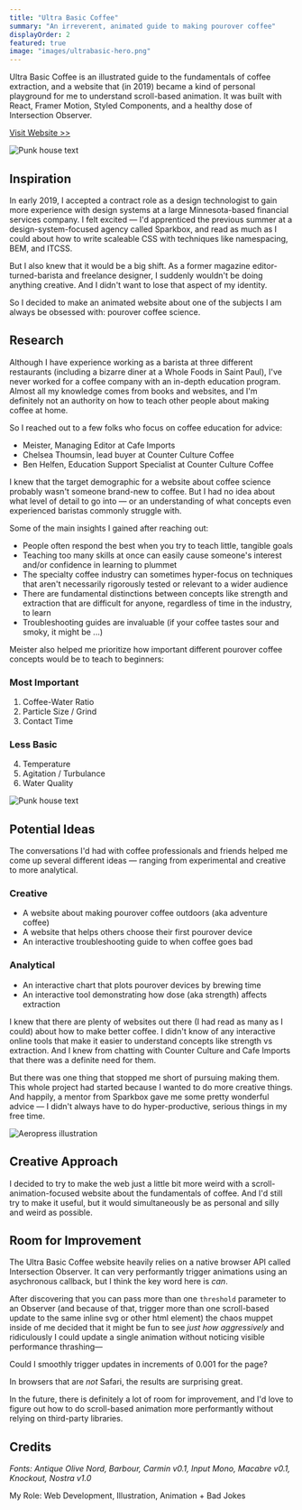 ```yaml
---
title: "Ultra Basic Coffee"
summary: "An irreverent, animated guide to making pourover coffee"
displayOrder: 2
featured: true
image: "images/ultrabasic-hero.png"
---
```


Ultra Basic Coffee is an illustrated guide to the fundamentals of coffee extraction, and a website that (in 2019) became a kind of personal playground for me to understand scroll-based animation. It was built with React, Framer Motion, Styled Components, and a healthy dose of Intersection Observer.

[Visit Website >>](http://ultrabasiccoffee.com)

![Punk house text](/images/punkhouse.png)

## Inspiration

In early 2019, I accepted a contract role as a design technologist to gain more experience with design systems at a large Minnesota-based financial services company. I felt excited — I'd apprenticed the previous summer at a design-system-focused agency called Sparkbox, and read as much as I could about how to write scaleable CSS with techniques like namespacing, BEM, and ITCSS.

But I also knew that it would be a big shift. As a former magazine editor-turned-barista and freelance designer, I suddenly wouldn't be doing anything creative. And I didn't want to lose that aspect of my identity.

So I decided to make an animated website about one of the subjects I am always be obsessed with: pourover coffee science.

## Research

Although I have experience working as a barista at three different restaurants (including a bizarre diner at a Whole Foods in Saint Paul), I've never worked for a coffee company with an in-depth education program. Almost all my knowledge comes from books and websites, and I'm definitely not an authority on how to teach other people about making coffee at home.

So I reached out to a few folks who focus on coffee education for advice:

- Meister, Managing Editor at Cafe Imports
- Chelsea Thoumsin, lead buyer at Counter Culture Coffee
- Ben Helfen, Education Support Specialist at Counter Culture Coffee

I knew that the target demographic for a website about coffee science probably wasn't someone brand-new to coffee. But I had no idea about what level of detail to go into — or an understanding of what concepts even experienced baristas commonly struggle with.

Some of the main insights I gained after reaching out:

- People often respond the best when you try to teach little, tangible goals
- Teaching too many skills at once can easily cause someone's interest and/or confidence in learning to plummet
- The specialty coffee industry can sometimes hyper-focus on techniques that aren't necessarily rigorously tested or relevant to a wider audience
- There are fundamental distinctions between concepts like strength and extraction that are difficult for anyone, regardless of time in the industry, to learn
- Troubleshooting guides are invaluable (if your coffee tastes sour and smoky, it might be ...)

Meister also helped me prioritize how important different pourover coffee concepts would be to teach to beginners:

### Most Important

1. Coffee-Water Ratio
2. Particle Size / Grind
3. Contact Time

### Less Basic

4. Temperature
5. Agitation / Turbulance
6. Water Quality

![Punk house text](/images/strength.png)

## Potential Ideas

The conversations I'd had with coffee professionals and friends helped me come up several different ideas — ranging from experimental and creative to more analytical.

### Creative

- A website about making pourover coffee outdoors (aka adventure coffee)
- A website that helps others choose their first pourover device
- An interactive troubleshooting guide to when coffee goes bad

### Analytical

- An interactive chart that plots pourover devices by brewing time
- An interactive tool demonstrating how dose (aka strength) affects extraction

I knew that there are plenty of websites out there (I had read as many as I could) about how to make better coffee. I didn't know of any interactive online tools that make it easier to understand concepts like strength vs extraction. And I knew from chatting with Counter Culture and Cafe Imports that there was a definite need for them.

But there was one thing that stopped me short of pursuing making them. This whole project had started because I wanted to do more creative things. And happily, a mentor from Sparkbox gave me some pretty wonderful advice — I didn't always have to do hyper-productive, serious things in my free time.

![Aeropress illustration](/images/aeropress-ultrabasic.png)

## Creative Approach

I decided to try to make the web just a little bit more weird with a scroll-animation-focused website about the fundamentals of coffee. And I'd still try to make it useful, but it would simultaneously be as personal and silly and weird as possible.

## Room for Improvement

The Ultra Basic Coffee website heavily relies on a native browser API called Intersection Observer. It can very performantly trigger animations using an asychronous callback, but I think the key word here is _can_.

After discovering that you can pass more than one `threshold` parameter to an Observer (and because of that, trigger more than one scroll-based update to the same inline svg or other html element) the chaos muppet inside of me decided that it might be fun to see _just how aggressively_ and ridiculously I could update a single animation without noticing visible performance thrashing—

Could I smoothly trigger updates in increments of 0.001 for the page?

In browsers that are _not_ Safari, the results are surprising great.

In the future, there is definitely a lot of room for improvement, and I'd love to figure out how to do scroll-based animation more performantly without relying on third-party libraries.

## Credits

_Fonts: Antique Olive Nord, Barbour, Carmin v0.1, Input Mono, Macabre v0.1, Knockout, Nostra v1.0_

My Role: Web Development, Illustration, Animation + Bad Jokes
